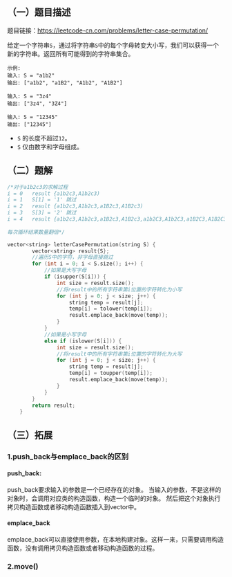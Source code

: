 ## （一）题目描述

题目链接：https://leetcode-cn.com/problems/letter-case-permutation/



给定一个字符串`S`，通过将字符串`S`中的每个字母转变大小写，我们可以获得一个新的字符串。返回所有可能得到的字符串集合。

~~~
示例:
输入: S = "a1b2"
输出: ["a1b2", "a1B2", "A1b2", "A1B2"]

输入: S = "3z4"
输出: ["3z4", "3Z4"]

输入: S = "12345"
输出: ["12345"]
~~~

- `S` 的长度不超过`12`。
- `S` 仅由数字和字母组成。



## （二）题解

~~~C++
/*对于a1b2c3的求解过程
i = 0	result {a1b2c3,A1b2c3)
i = 1	S[1] = '1' 跳过
i = 2	result {a1b2c3,A1b2c3,a1B2c3,A1B2c3)
i = 3	S[3] = '2' 跳过
i = 4	result {a1b2c3,A1b2c3,a1B2c3,A1B2c3,a1b2C3,A1b2C3,a1B2C3,A1B2C3}
                
每次循环结果数量翻倍*/

vector<string> letterCasePermutation(string S) {
        vector<string> result{S};
    	//遍历S中的字符，非字母直接跳过
        for (int i = 0; i < S.size(); i++) {
            //如果是大写字母
            if (isupper(S[i])) {
                int size = result.size();
                //将result中的所有字符串第i位置的字符转化为小写
                for (int j = 0; j < size; j++) {
                    string temp = result[j];
                    temp[i] = tolower(temp[i]);
                    result.emplace_back(move(temp));
                }
            } 
            //如果是小写字母
            else if (islower(S[i])) {
                int size = result.size();
                //将result中的所有字符串第i位置的字符转化为大写
                for (int j = 0; j < size; j++) {
                    string temp = result[j];
                    temp[i] = toupper(temp[i]);
                    result.emplace_back(move(temp));
                }
            }
        }
        return result;
    }
~~~



## （三）拓展

### 1.push_back与emplace_back的区别

#### push_back:

push_back要求输入的参数是一个已经存在的对象。 当输入的参数，不是这样的对象时，会调用对应类的构造函数，构造一个临时的对象。
然后把这个对象执行拷贝构造函数或者移动构造函数插入到vector中。

#### emplace_back

emplace_back可以直接使用参数，在本地构建对象。这样一来，只需要调用构造函数，没有调用拷贝构造函数或者移动构造函数的过程。



### 2.move()